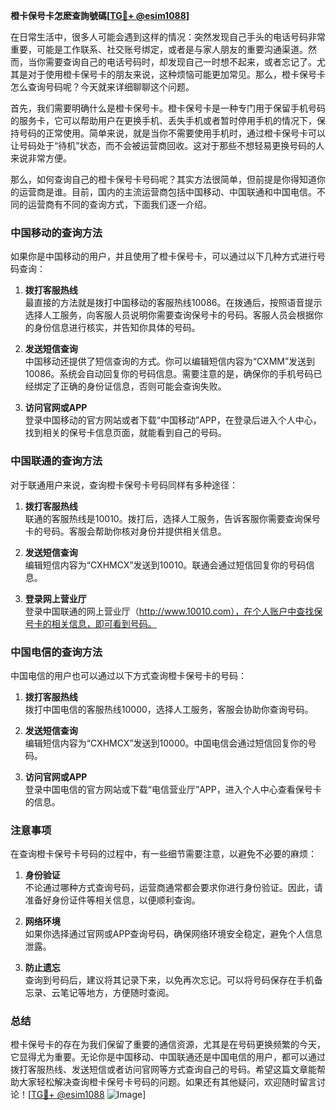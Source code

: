 **橙卡保号卡怎麽查詢號碼[[TG💪+ @esim1088](https://t.me/s/esim1088)]**

在日常生活中，很多人可能会遇到这样的情况：突然发现自己手头的电话号码非常重要，可能是工作联系、社交账号绑定，或者是与家人朋友的重要沟通渠道。然而，当你需要查询自己的电话号码时，却发现自己一时想不起来，或者忘记了。尤其是对于使用橙卡保号卡的朋友来说，这种烦恼可能更加常见。那么，橙卡保号卡怎么查询号码呢？今天就来详细聊聊这个问题。

首先，我们需要明确什么是橙卡保号卡。橙卡保号卡是一种专门用于保留手机号码的服务卡，它可以帮助用户在更换手机、丢失手机或者暂时停用手机的情况下，保持号码的正常使用。简单来说，就是当你不需要使用手机时，通过橙卡保号卡可以让号码处于“待机”状态，而不会被运营商回收。这对于那些不想轻易更换号码的人来说非常方便。

那么，如何查询自己的橙卡保号卡号码呢？其实方法很简单，但前提是你得知道你的运营商是谁。目前，国内的主流运营商包括中国移动、中国联通和中国电信。不同的运营商有不同的查询方式，下面我们逐一介绍。

### **中国移动的查询方法**

如果你是中国移动的用户，并且使用了橙卡保号卡，可以通过以下几种方式进行号码查询：

1. **拨打客服热线**  
   最直接的方法就是拨打中国移动的客服热线10086。在拨通后，按照语音提示选择人工服务，向客服人员说明你需要查询保号卡的号码。客服人员会根据你的身份信息进行核实，并告知你具体的号码。

2. **发送短信查询**  
   中国移动还提供了短信查询的方式。你可以编辑短信内容为“CXMM”发送到10086。系统会自动回复你的号码信息。需要注意的是，确保你的手机号码已经绑定了正确的身份证信息，否则可能会查询失败。

3. **访问官网或APP**  
   登录中国移动的官方网站或者下载“中国移动”APP，在登录后进入个人中心，找到相关的保号卡信息页面，就能看到自己的号码。

### **中国联通的查询方法**

对于联通用户来说，查询橙卡保号卡号码同样有多种途径：

1. **拨打客服热线**  
   联通的客服热线是10010。拨打后，选择人工服务，告诉客服你需要查询保号卡的号码。客服会帮助你核对身份并提供相关信息。

2. **发送短信查询**  
   编辑短信内容为“CXHMCX”发送到10010。联通会通过短信回复你的号码信息。

3. **登录网上营业厅**  
   登录中国联通的网上营业厅（http://www.10010.com），在个人账户中查找保号卡的相关信息，即可看到号码。

### **中国电信的查询方法**

中国电信的用户也可以通过以下方式查询橙卡保号卡的号码：

1. **拨打客服热线**  
   拨打中国电信的客服热线10000，选择人工服务，客服会协助你查询号码。

2. **发送短信查询**  
   编辑短信内容为“CXHMCX”发送到10000。中国电信会通过短信回复你的号码。

3. **访问官网或APP**  
   登录中国电信的官方网站或下载“电信营业厅”APP，进入个人中心查看保号卡的信息。

### **注意事项**

在查询橙卡保号卡号码的过程中，有一些细节需要注意，以避免不必要的麻烦：

1. **身份验证**  
   不论通过哪种方式查询号码，运营商通常都会要求你进行身份验证。因此，请准备好身份证件等相关信息，以便顺利查询。

2. **网络环境**  
   如果你选择通过官网或APP查询号码，确保网络环境安全稳定，避免个人信息泄露。

3. **防止遗忘**  
   查询到号码后，建议将其记录下来，以免再次忘记。可以将号码保存在手机备忘录、云笔记等地方，方便随时查阅。

### **总结**

橙卡保号卡的存在为我们保留了重要的通信资源，尤其是在号码更换频繁的今天，它显得尤为重要。无论你是中国移动、中国联通还是中国电信的用户，都可以通过拨打客服热线、发送短信或者访问官网等方式查询自己的号码。希望这篇文章能帮助大家轻松解决查询橙卡保号卡号码的问题。如果还有其他疑问，欢迎随时留言讨论！[[TG💪+ @esim1088](https://t.me/s/esim1088) ![Image](https://i.postimg.cc/4NQfJmqS/Snipaste-2025-05-13-00-14-12.png)]